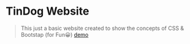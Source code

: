 # TinDog Website
> This just a basic website created to show the concepts of CSS & Bootstap (for Fun😀)
[demo](https://aarjav423.github.io/TinDog/)
